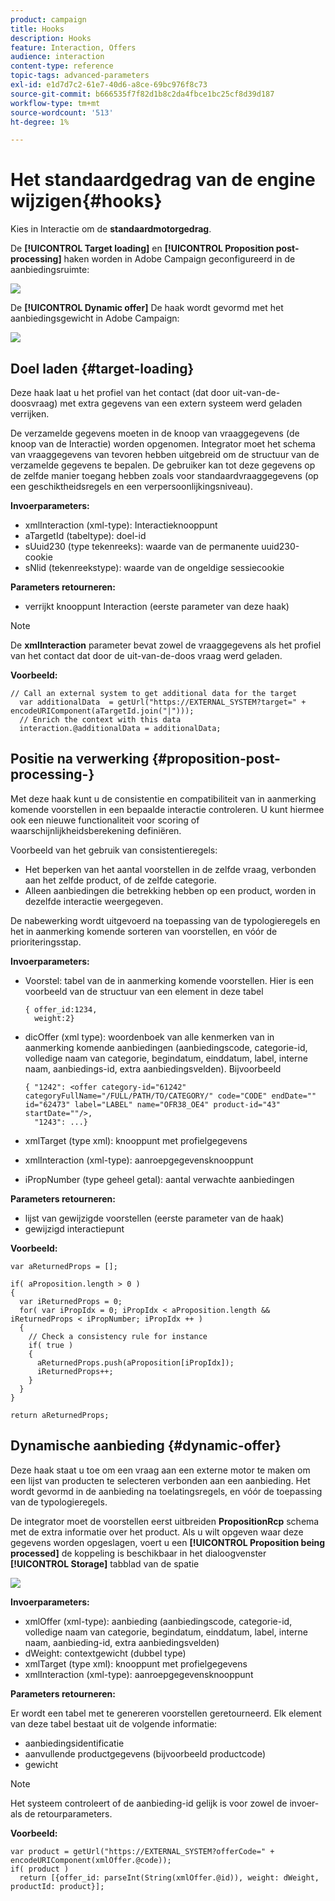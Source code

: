 ```yaml
---
product: campaign
title: Hooks
description: Hooks
feature: Interaction, Offers
audience: interaction
content-type: reference
topic-tags: advanced-parameters
exl-id: e1d7d7c2-61e7-40d6-a8ce-69bc976f8c73
source-git-commit: b666535f7f82d1b8c2da4fbce1bc25cf8d39d187
workflow-type: tm+mt
source-wordcount: '513'
ht-degree: 1%

---
```


# Het standaardgedrag van de engine wijzigen{#hooks}



Kies in Interactie om de **standaardmotorgedrag**.

De **[!UICONTROL Target loading]** en **[!UICONTROL Proposition post-processing]** haken worden in Adobe Campaign geconfigureerd in de aanbiedingsruimte:

![](assets/interaction_hooks_1.png)

De **[!UICONTROL Dynamic offer]** De haak wordt gevormd met het aanbiedingsgewicht in Adobe Campaign:

![](assets/interaction_hooks_2.png)

## Doel laden {#target-loading}

Deze haak laat u het profiel van het contact (dat door uit-van-de-doosvraag) met extra gegevens van een extern systeem werd geladen verrijken.

De verzamelde gegevens moeten in de knoop van vraaggegevens (de knoop van de Interactie) worden opgenomen. Integrator moet het schema van vraaggegevens van tevoren hebben uitgebreid om de structuur van de verzamelde gegevens te bepalen. De gebruiker kan tot deze gegevens op de zelfde manier toegang hebben zoals voor standaardvraaggegevens (op een geschiktheidsregels en een verpersoonlijkingsniveau).

**Invoerparameters:**

* xmlInteraction (xml-type): Interactieknooppunt
* aTargetId (tabeltype): doel-id
* sUuid230 (type tekenreeks): waarde van de permanente uuid230-cookie
* sNlid (tekenreekstype): waarde van de ongeldige sessiecookie

**Parameters retourneren:**

* verrijkt knooppunt Interaction (eerste parameter van deze haak)

>[!NOTE]
>
>De **xmlInteraction** parameter bevat zowel de vraaggegevens als het profiel van het contact dat door de uit-van-de-doos vraag werd geladen.

**Voorbeeld:**

```
// Call an external system to get additional data for the target
  var additionalData  = getUrl("https://EXTERNAL_SYSTEM?target=" + encodeURIComponent(aTargetId.join("|")));
  // Enrich the context with this data
  interaction.@additionalData = additionalData;
```

## Positie na verwerking {#proposition-post-processing-}

Met deze haak kunt u de consistentie en compatibiliteit van in aanmerking komende voorstellen in een bepaalde interactie controleren. U kunt hiermee ook een nieuwe functionaliteit voor scoring of waarschijnlijkheidsberekening definiëren.

Voorbeeld van het gebruik van consistentieregels:

* Het beperken van het aantal voorstellen in de zelfde vraag, verbonden aan het zelfde product, of de zelfde categorie.
* Alleen aanbiedingen die betrekking hebben op een product, worden in dezelfde interactie weergegeven.

De nabewerking wordt uitgevoerd na toepassing van de typologieregels en het in aanmerking komende sorteren van voorstellen, en vóór de prioriteringsstap.

**Invoerparameters:**

* Voorstel: tabel van de in aanmerking komende voorstellen. Hier is een voorbeeld van de structuur van een element in deze tabel

  ```
  { offer_id:1234,
    weight:2}
  ```

* dicOffer (xml type): woordenboek van alle kenmerken van in aanmerking komende aanbiedingen (aanbiedingscode, categorie-id, volledige naam van categorie, begindatum, einddatum, label, interne naam, aanbiedings-id, extra aanbiedingsvelden). Bijvoorbeeld

  ```
  { "1242": <offer category-id="61242" categoryFullName="/FULL/PATH/TO/CATEGORY/" code="CODE" endDate="" id="62473" label="LABEL" name="OFR38_OE4" product-id="43" startDate=""/>,
    "1243": ...}
  ```

* xmlTarget (type xml): knooppunt met profielgegevens
* xmlInteraction (xml-type): aanroepgegevensknooppunt
* iPropNumber (type geheel getal): aantal verwachte aanbiedingen

**Parameters retourneren:**

* lijst van gewijzigde voorstellen (eerste parameter van de haak)
* gewijzigd interactiepunt

**Voorbeeld:**

```
var aReturnedProps = [];

if( aProposition.length > 0 )
{
  var iReturnedProps = 0;
  for( var iPropIdx = 0; iPropIdx < aProposition.length && iReturnedProps < iPropNumber; iPropIdx ++ )
  {
    // Check a consistency rule for instance
    if( true )
    {
      aReturnedProps.push(aProposition[iPropIdx]);
      iReturnedProps++;
    }
  }
}

return aReturnedProps;
```

## Dynamische aanbieding {#dynamic-offer}

Deze haak staat u toe om een vraag aan een externe motor te maken om een lijst van producten te selecteren verbonden aan een aanbieding. Het wordt gevormd in de aanbieding na toelatingsregels, en vóór de toepassing van de typologieregels.

De integrator moet de voorstellen eerst uitbreiden **PropositionRcp** schema met de extra informatie over het product. Als u wilt opgeven waar deze gegevens worden opgeslagen, voert u een **[!UICONTROL Proposition being processed]** de koppeling is beschikbaar in het dialoogvenster **[!UICONTROL Storage]** tabblad van de spatie

![](assets/interaction_hooks_3.png)

**Invoerparameters:**

* xmlOffer (xml-type): aanbieding (aanbiedingscode, categorie-id, volledige naam van categorie, begindatum, einddatum, label, interne naam, aanbieding-id, extra aanbiedingsvelden)
* dWeight: contextgewicht (dubbel type)
* xmlTarget (type xml): knooppunt met profielgegevens
* xmlInteraction (xml-type): aanroepgegevensknooppunt

**Parameters retourneren:**

Er wordt een tabel met te genereren voorstellen geretourneerd. Elk element van deze tabel bestaat uit de volgende informatie:

* aanbiedingsidentificatie
* aanvullende productgegevens (bijvoorbeeld productcode)
* gewicht

>[!NOTE]
>
>Het systeem controleert of de aanbieding-id gelijk is voor zowel de invoer- als de retourparameters.

**Voorbeeld:**

```
var product = getUrl("https://EXTERNAL_SYSTEM?offerCode=" + encodeURIComponent(xmlOffer.@code));
if( product )
  return [{offer_id: parseInt(String(xmlOffer.@id)), weight: dWeight, productId: product}];
```

